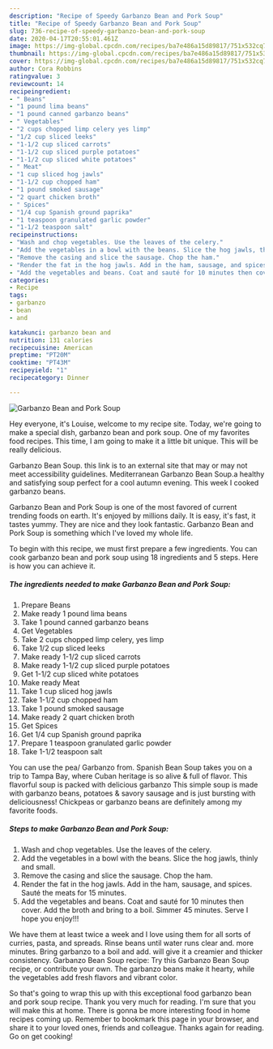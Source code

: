 ```yaml
---
description: "Recipe of Speedy Garbanzo Bean and Pork Soup"
title: "Recipe of Speedy Garbanzo Bean and Pork Soup"
slug: 736-recipe-of-speedy-garbanzo-bean-and-pork-soup
date: 2020-04-17T20:55:01.461Z
image: https://img-global.cpcdn.com/recipes/ba7e486a15d89817/751x532cq70/garbanzo-bean-and-pork-soup-recipe-main-photo.jpg
thumbnail: https://img-global.cpcdn.com/recipes/ba7e486a15d89817/751x532cq70/garbanzo-bean-and-pork-soup-recipe-main-photo.jpg
cover: https://img-global.cpcdn.com/recipes/ba7e486a15d89817/751x532cq70/garbanzo-bean-and-pork-soup-recipe-main-photo.jpg
author: Cora Robbins
ratingvalue: 3
reviewcount: 14
recipeingredient:
- " Beans"
- "1 pound lima beans"
- "1 pound canned garbanzo beans"
- " Vegetables"
- "2 cups chopped limp celery yes limp"
- "1/2 cup sliced leeks"
- "1-1/2 cup sliced carrots"
- "1-1/2 cup sliced purple potatoes"
- "1-1/2 cup sliced white potatoes"
- " Meat"
- "1 cup sliced hog jawls"
- "1-1/2 cup chopped ham"
- "1 pound smoked sausage"
- "2 quart chicken broth"
- " Spices"
- "1/4 cup Spanish ground paprika"
- "1 teaspoon granulated garlic powder"
- "1-1/2 teaspoon salt"
recipeinstructions:
- "Wash and chop vegetables. Use the leaves of the celery."
- "Add the vegetables in a bowl with the beans. Slice the hog jawls, thinly and small."
- "Remove the casing and slice the sausage. Chop the ham."
- "Render the fat in the hog jawls. Add in the ham, sausage, and spices. Sauté the meats for 15 minutes."
- "Add the vegetables and beans. Coat and sauté for 10 minutes then cover. Add the broth and bring to a boil. Simmer 45 minutes. Serve I hope you enjoy!!!"
categories:
- Recipe
tags:
- garbanzo
- bean
- and

katakunci: garbanzo bean and 
nutrition: 131 calories
recipecuisine: American
preptime: "PT20M"
cooktime: "PT43M"
recipeyield: "1"
recipecategory: Dinner

---
```



![Garbanzo Bean and Pork Soup](https://img-global.cpcdn.com/recipes/ba7e486a15d89817/751x532cq70/garbanzo-bean-and-pork-soup-recipe-main-photo.jpg)

Hey everyone, it's Louise, welcome to my recipe site. Today, we're going to make a special dish, garbanzo bean and pork soup. One of my favorites food recipes. This time, I am going to make it a little bit unique. This will be really delicious.

Garbanzo Bean Soup. this link is to an external site that may or may not meet accessibility guidelines. Mediterranean Garbanzo Bean Soup.a healthy and satisfying soup perfect for a cool autumn evening. This week I cooked garbanzo beans.

Garbanzo Bean and Pork Soup is one of the most favored of current trending foods on earth. It's enjoyed by millions daily. It is easy, it's fast, it tastes yummy. They are nice and they look fantastic. Garbanzo Bean and Pork Soup is something which I've loved my whole life.


To begin with this recipe, we must first prepare a few ingredients. You can cook garbanzo bean and pork soup using 18 ingredients and 5 steps. Here is how you can achieve it.

<!--inarticleads1-->

##### The ingredients needed to make Garbanzo Bean and Pork Soup:

1. Prepare  Beans
1. Make ready 1 pound lima beans
1. Take 1 pound canned garbanzo beans
1. Get  Vegetables
1. Take 2 cups chopped limp celery, yes limp
1. Take 1/2 cup sliced leeks
1. Make ready 1-1/2 cup sliced carrots
1. Make ready 1-1/2 cup sliced purple potatoes
1. Get 1-1/2 cup sliced white potatoes
1. Make ready  Meat
1. Take 1 cup sliced hog jawls
1. Take 1-1/2 cup chopped ham
1. Take 1 pound smoked sausage
1. Make ready 2 quart chicken broth
1. Get  Spices
1. Get 1/4 cup Spanish ground paprika
1. Prepare 1 teaspoon granulated garlic powder
1. Take 1-1/2 teaspoon salt


You can use the pea/ Garbanzo from. Spanish Bean Soup takes you on a trip to Tampa Bay, where Cuban heritage is so alive &amp; full of flavor. This flavorful soup is packed with delicious garbanzo This simple soup is made with garbanzo beans, potatoes &amp; savory sausage and is just bursting with deliciousness! Chickpeas or garbanzo beans are definitely among my favorite foods. 

<!--inarticleads2-->

##### Steps to make Garbanzo Bean and Pork Soup:

1. Wash and chop vegetables. Use the leaves of the celery.
1. Add the vegetables in a bowl with the beans. Slice the hog jawls, thinly and small.
1. Remove the casing and slice the sausage. Chop the ham.
1. Render the fat in the hog jawls. Add in the ham, sausage, and spices. Sauté the meats for 15 minutes.
1. Add the vegetables and beans. Coat and sauté for 10 minutes then cover. Add the broth and bring to a boil. Simmer 45 minutes. Serve I hope you enjoy!!!


We have them at least twice a week and I love using them for all sorts of curries, pasta, and spreads. Rinse beans until water runs clear and. more minutes. Bring garbanzo to a boil and add. will give it a creamier and thicker consistency. Garbanzo Bean Soup recipe: Try this Garbanzo Bean Soup recipe, or contribute your own. The garbanzo beans make it hearty, while the vegetables add fresh flavors and vibrant color. 

So that's going to wrap this up with this exceptional food garbanzo bean and pork soup recipe. Thank you very much for reading. I'm sure that you will make this at home. There is gonna be more interesting food in home recipes coming up. Remember to bookmark this page in your browser, and share it to your loved ones, friends and colleague. Thanks again for reading. Go on get cooking!
